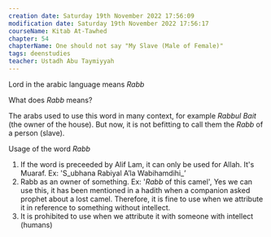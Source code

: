 ```yaml
---
creation date: Saturday 19th November 2022 17:56:09 
modification date: Saturday 19th November 2022 17:56:17
courseName: Kitab At-Tawhed 
chapter: 54
chapterName: One should not say "My Slave (Male of Female)"
tags: deenstudies
teacher: Ustadh Abu Taymiyyah
---
```

Lord in the arabic language means _Rabb_

What does _Rabb_ means?

The arabs used to use this word in many context, for example _Rabbul Bait_ (the owner of the house). But now, it is not befitting to call them the _Rabb_ of a person (slave).

Usage of the word _Rabb_

1.  If the word is preceeded by Alif Lam, it can only be used for Allah. It's Muaraf. Ex: 'S_ubhana Rabiyal A’la Wabihamdihi_’
2.  Rabb as an owner of something. Ex: '_Rabb_ of this camel', Yes we can use this, it has been mentioned in a hadith when a companion asked prophet about a lost camel. Therefore, it is fine to use when we attribute it in reference to something without intellect.
3.  It is prohibited to use when we attribute it with someone with intellect (humans)
